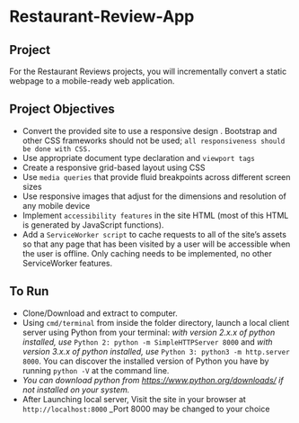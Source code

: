 # Restaurant-Review-App

## Project
For the Restaurant Reviews projects, you will incrementally convert a static webpage to a mobile-ready web application.

## Project Objectives
* Convert the provided site to use a responsive design .
Bootstrap and other CSS frameworks should not be used; ```all responsiveness should be done with CSS.```
* Use appropriate document type declaration and ```viewport tags```
* Create a responsive grid-based layout using CSS
* Use ```media queries``` that provide fluid breakpoints across different screen sizes
* Use responsive images that adjust for the dimensions and resolution of any mobile device
* Implement ```accessibility features``` in the site HTML (most of this HTML is generated by JavaScript functions).
* Add a ```ServiceWorker script``` to cache requests to all of the site’s assets so that any page that has been visited by a user will be accessible when the user is offline. Only caching needs to be implemented, no other ServiceWorker features.

## To Run
* Clone/Download and extract to computer.
* Using ```cmd/terminal``` from inside the folder directory, launch a local client server using Python from your terminal: 
_with version 2.x.x of python installed, use_ ```Python 2: python -m SimpleHTTPServer 8000``` and
_with version 3.x.x of python installed, use_ ```Python 3: python3 -m http.server 8000```.
You can discover the installed version of Python you have by running ```python -V``` at the command line.
* _You can download python from https://www.python.org/downloads/ if not installed on your system._
* After Launching local server, Visit the site in your browser at ```http://localhost:8000```
_Port 8000 may be changed to your choice
